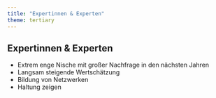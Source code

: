 ```yaml
---
title: "Expertinnen & Experten"
theme: tertiary
---
```

## Expertinnen & Experten

- Extrem enge Nische mit großer Nachfrage in den nächsten Jahren
- Langsam steigende Wertschätzung
- Bildung von Netzwerken
- Haltung zeigen
